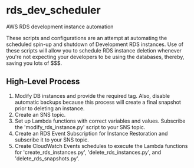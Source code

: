 # rds_dev_scheduler
AWS RDS development instance automation

These scripts and configurations are an attempt at automating the scheduled spin-up and shutdown of Development RDS instances.
Use of these scripts will allow you to schedule RDS instance deletion whenever you're not expecting your developers to be using 
the databases, thereby, saving you lots of $$$.

## High-Level Process

1. Modify DB instances and provide the required tag.  Also, disable automatic backups because this process will create a final snapshot prior to deleting an instance.
2. Create an SNS topic. 
3. Set up Lambda functions with correct variables and values. Subscribe the 'modify_rds_instance.py' script to your SNS topic.
4. Create an RDS Event Subscription for Instance Restoration and subscribe it to your SNS topic.
5. Create CloudWatch Events schedules to execute the Lambda functions for 'create_rds_instances.py', 'delete_rds_instances.py', and 'delete_rds_snapshots.py'.
